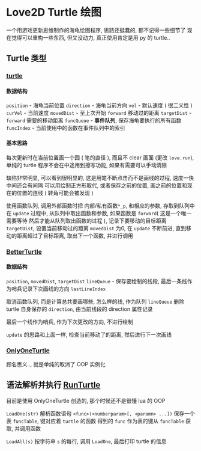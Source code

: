 # Love2D Turtle 绘图

一个用游戏更新思维制作的海龟绘图程序, 思路还挺蠢的, 都不记得一些细节了
现在觉得可以重构一些东西, 但又没动力, 真正使用肯定是用 py 的 turtle..

## Turtle 类型

### [turtle](turtle.lua)

#### 数据结构

`position` - 海龟当前位置
`direction` - 海龟当前方向
`vel` - 默认速度 ( 很二义性 )
`curVel` - 当前速度
`movedDist` - 至上次开始 `forward` 移动过的距离
`targetDist` - `forward` 需要的移动距离
`funcQueue` - **事件队列**, 保存海龟要执行的所有函数
`funcIndex` - 当前使用中的函数在事件队列中的索引

#### 基本思路

每次更新时在当前位置画一个圆 ( 笔的直径 ), 而且不 clear 画面 (更改 `love.run`),
单纯的 turtle 程序不会在中途用到擦写功能, 如果有需要可以手动清除

缺陷非常明显, 可以看到很明显的, 这是用笔不断点击而不是画线的过程, 速度一快中间还会有间隔
可以用绘制正方形取代, 
或者保存之前的位置, 画之前的位置和现在的位置的连线 ( 转角可能会被发现 )

使用函数队列, 调用外部函数时把 内部/私有函数`*_p`, 和相应的参数, 存取到队列中
在 `update` 过程中, 从队列中取出函数和参数, 
如果函数是 `forward`( 这是一个唯一需要等待 然后才能从队列取出函数的过程 ), 记录下要移动的目标距离 `targetDist`, 设置当前移动过的距离 `movedDist` 为0, 在 `update` 不断前进, 
直到移动的距离超过了目标距离, 取出下一个函数, 并进行调用

### [BetterTurtle](BetterTurtle.lua)

#### 数据结构

`position`, `movedDist`, `targetDist`
`lineQueue` - 保存要绘制的线段, 最后一条线作为哨兵记录下次画线的方向
`lastLineIndex` 

取消函数队列, 而是计算总共要画哪些, 怎么样的线, 作为队列 `lineQueue`
删除 turtle 自身保存的 `direction`, 由当前线段的 direction 属性记录

最后一个线作为哨兵, 作为下次更改的方向, 不进行绘制

`update` 的思路和上面一样, 检查当前移动了的距离, 然后进行下一次画线

### [OnlyOneTurtle](OnlyOneTurtle.lua)

顾名思义.., 就是单纯的取消了 OOP 实例化

## 语法解析并执行 [RunTurtle](RunTurtle.lua)

目前是使用 OnlyOneTurtle 创造的, 那个时候还不是很懂 lua 的 OOP

`LoadOne(str)`
解析函数语句 `<func>(<numberparam>[, <paramn> ...])`
保存一个表 `funcTable`, 键对应着 `turtle` 的函数
得到的 `func` 作为表的键从 `funcTable` 获取, 并调用函数

`LoadAll(s)`
按字符串 `s` 的每行, 调用 `LoadOne`, 最后打印 turtle 的信息